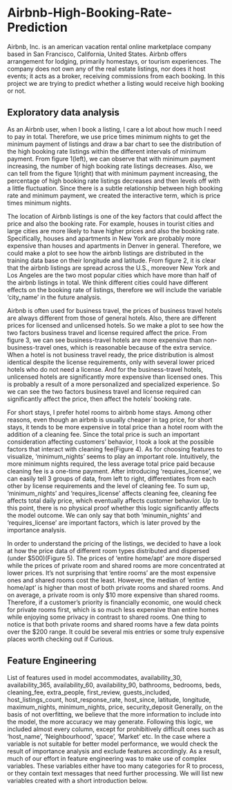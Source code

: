 # Airbnb-High-Booking-Rate-Prediction
Airbnb, Inc. is an american vacation rental online marketplace company based in San Francisco, California, United States. Airbnb offers arrangement for lodging, primarily homestays, or tourism experiences. The company does not own any of the real estate listings, nor does it host events; it acts as a broker, receiving commissions from each booking. In this project we are trying to predict whether a listing would receive high booking or not. 

## Exploratory data analysis

As an Airbnb user, when I book a listing, I care a lot about how much I need to pay in total. Therefore, we use price times minimum nights to get the minimum payment of listings and draw a bar chart to see the distribution of the high booking rate listings within the different intervals of minimum payment.
From figure 1(left), we can observe that with minimum payment increasing, the number of high booking rate listings decreases. Also, we can tell from the figure 1(right)  that with minimum payment increasing, the percentage of high booking rate listings decreases and then levels off with a little fluctuation. Since there is a subtle relationship between high booking rate and minimum payment, we created the interactive term, which is price times minimum nights. 

The location of Airbnb listings is one of the key factors that could affect the price and also the booking rate. For example, houses in tourist cities and large cities are more likely to have higher prices and also the booking rate. Specifically, houses and apartments in New York are probably more expensive than houses and apartments in Denver in general. Therefore, we could make a plot to see how the airbnb listings are distributed in the training data base on their longitude and latitude.
From figure 2, it is clear that the airbnb listings are spread across the U.S., moreover New York and Los Angeles are the two most popular cities which have more than half of the airbnb listings in total. We think different cities could have different effects on the booking rate of listings, therefore we will include the variable ‘city_name’ in the future analysis.

Airbnb is often used for business travel, the prices of business travel hotels are always different from those of general hotels. Also, there are different prices for licensed and unlicensed hotels. So we make a plot to see how the two factors business travel and license required affect the price.
From figure 3, we can see business-travel hotels are more expensive than non-business-travel ones, which is reasonable because of the extra service. When a hotel is not business travel ready, the price distribution is almost identical despite the license requirements, only with several lower priced hotels who do not need a license. And for the business-travel hotels, unlicensed hotels are significantly more expensive than licensed ones. This is probably a result of a more personalized and specialized experience. So we can see the two factors business travel and license required can significantly affect the price, then affect the hotels’ booking rate.

For short stays, I prefer hotel rooms to airbnb home stays. Among other reasons, even though an airbnb is usually cheaper in tag price, for short stays, it tends to be more expensive in total price than a hotel room with the addition of a cleaning fee. Since the total price is such an important consideration affecting customers’ behavior, I took a look at the possible factors that interact with cleaning fee(Figure 4).
As for choosing features to visualize, ‘minimum_nights’ seems to play an important role. Intuitively, the more minimum nights required, the less average total price paid because cleaning fee is a one-time payment. After introducing ‘requires_license’, we can easily tell 3 groups of data, from left to right, differentiates from each other by license requirements and the level of cleaning fee. To sum up, ‘minimum_nights’ and ‘requires_license’ affects cleaning fee, cleaning fee affects total daily price, which eventually affects customer behavior. Up to this point, there is no physical proof whether this logic significantly affects the model outcome. We can only say that both ‘minumin_nights’ and ‘requires_license’ are important factors, which is later proved by the importance analysis.
 
In order to understand the pricing of the listings, we decided to have a look at how the price data of different room types distributed and dispersed (under $500)(Figure 5).
The prices of ‘entire home/apt’ are more dispersed while the prices of private room and shared
rooms are more concentrated at lower prices. It’s not surprising that ‘entire rooms’ are the most
expensive ones and shared rooms cost the least. However, the median of ‘entire home/apt’ is
higher than most of both private rooms and shared rooms. And on average, a private room is
only $10 more expensive than shared rooms. Therefore, if a customer’s priority is financially
economic, one would check for private rooms first, which is so much less expensive than entire
homes while enjoying some privacy in contrast to shared rooms.
One thing to notice is that both private rooms and shared rooms have a few data points over the
$200 range. It could be several mis entries or some truly expensive places worth checking out if
Curious.

## Feature Engineering
List of features used in model
accommodates, availability_30, availability_365, availability_60, availability_90, bathrooms, bedrooms, beds, cleaning_fee, extra_people, first_review, guests_included, host_listings_count, host_response_rate, host_since, latitude, longitude, maximum_nights, minimum_nights, price, security_deposit
Generally, on the basis of not overfitting, we believe that the more information to include into the model, the more accuracy we may generate. Following this logic, we included almost every column, except for prohibitively difficult ones such as ‘host_name’, ‘Neighbourhood’, ’space’, ‘Market’ etc. In the case where a variable is not suitable for better model performance, we would check the result of importance analysis and exclude features accordingly. As a result, much of our effort in feature engineering was to make use of complex variables. These variables either have too many categories for R to process, or they contain text messages that need further processing. We will list new variables created with a short introduction below.


